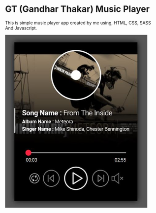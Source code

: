 # GT (Gandhar Thakar) Music Player

This is simple music player app created by me using, HTML, CSS, SASS And Javascript.

![music player preview](https://github.com/gandharthakar/gt-music-player/blob/711c04cd793e50fa3f9ed33248eec753429c70db/public/img/gitp-gtmp.JPG)
